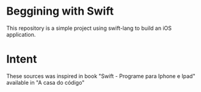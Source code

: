 # Beggining with Swift

This repository is a simple project using swift-lang to build an iOS application.

# Intent

These sources was inspired in book "Swift - Programe para Iphone e Ipad" available
in "A casa do código"
